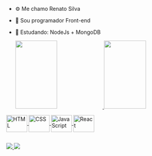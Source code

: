 - ⚙ Me chamo Renato Silva
- 💾 Sou programador Front-end
- 🌱 Estudando: NodeJs + MongoDB

  <a href="https://github.com/SRenatoL">
  <img height="180em" width="48%" src="https://github-readme-stats.vercel.app/api?username=SRenatoL&show_icons=true&theme=dark&include_all_commits=true&count_private=true"/>
  <img height="180em" width="48%" src="https://github-readme-stats.vercel.app/api/top-langs/?username=SRenatoL&layout=compact&langs_count=7&theme=dark"/>
</div>
<div style='display: inline_block'>
  <img align="center" alt="HTML" height="45" width="55" src="https://cdn.jsdelivr.net/gh/devicons/devicon/icons/html5/html5-original.svg" />
  <img align="center" alt="CSS"  height="45" width="55" src="https://cdn.jsdelivr.net/gh/devicons/devicon/icons/css3/css3-original.svg" />
  <img align="center" alt= "JavaScript" height="45" width="55" src="https://cdn.jsdelivr.net/gh/devicons/devicon/icons/javascript/javascript-original.svg" />
  <img align="center" alt="React" height="45" width="55" src="https://cdn.jsdelivr.net/gh/devicons/devicon/icons/react/react-original.svg" />
</div>

  ##
  
  <div>
  <a href="https://www.linkedin.com/in/renato-silva-80a860214/" target="_blank"><img src="https://img.shields.io/badge/LinkedIn-0077B5?style=for-the-badge&logo=linkedin&logoColor=white" target="_blank"> </a>
    <a href="mailto:silva.renat136@gmail.com" target="_blank"><img src="https://img.shields.io/badge/Gmail-D14836?style=for-the-badge&logo=gmail&logoColor=white" target="_blank"></a>
  </div>
